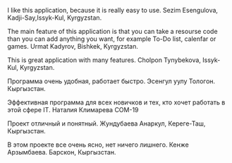 I like this application, because it is really easy to use. Sezim Esengulova, Kadji-Say,Issyk-Kul, Kyrgyzstan.

The main feature of this application is that you can take a resourse code than you can add anything you want, for example To-Do list, calenfar or games. Urmat Kadyrov, Bishkek, Kyrgyzstan.

This is great application with many features. Cholpon Tynybekova, Issyk-Kul, Kyrgyzstan.

Программа очень удобная, работает быстро. Эсенгул уулу Тологон. Кыргызстан.

Эффективная программа для всех новичков и тех, кто хочет работать в этой сфере IT. Наталия Климарева COM-19

Проект отличный и понятный. Жундубаева Анаркул, Кереге-Таш, Кыргызстан.

В этом проекте все очень ясно, нет ничего лишнего. Кенже Арзымбаева. Барскон, Кыргызстан. 
